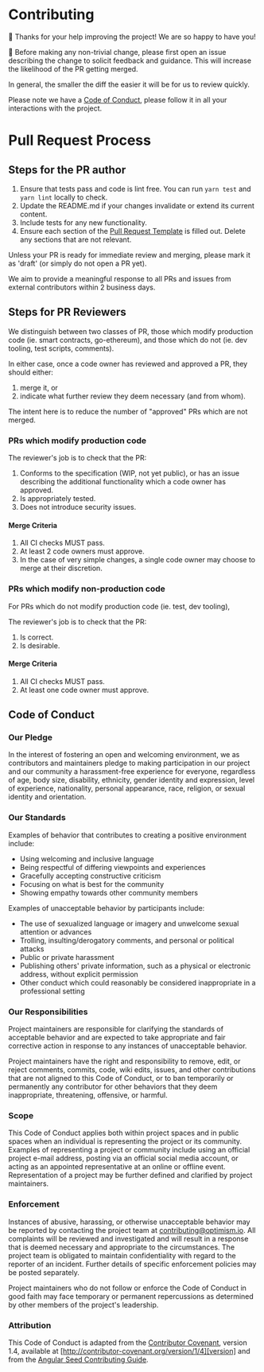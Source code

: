 # Contributing

🎈 Thanks for your help improving the project! We are so happy to have you!

🚨 Before making any non-trivial change, please first open an issue describing the change to solicit feedback and guidance. This will increase the likelihood of the PR getting merged.

In general, the smaller the diff the easier it will be for us to review quickly.

Please note we have a [Code of Conduct](#code-of-conduct), please follow it in all your interactions with the project.

# Pull Request Process

## Steps for the PR author

1. Ensure that tests pass and code is lint free. You can run `yarn test` and `yarn lint` locally to check.
1. Update the README.md if your changes invalidate or extend its current content.
1. Include tests for any new functionality.
1. Ensure each section of the [Pull Request Template](./PULL_REQUEST_TEMPLATE.md) is filled out. Delete any sections that are not relevant.

Unless your PR is ready for immediate review and merging, please mark it as 'draft' (or simply do not open a PR yet).

We aim to provide a meaningful response to all PRs and issues from external contributors within 2 business days.

## Steps for PR Reviewers

We distinguish between two classes of PR, those which modify production code (ie. smart contracts, go-ethereum), and those which do not (ie. dev tooling, test scripts, comments).

In either case, once a code owner has reviewed and approved a PR, they should either:
1. merge it, or
1. indicate what further review they deem necessary (and from whom).

The intent here is to reduce the number of "approved" PRs which are not merged.

### PRs which modify production code

The reviewer's job is to check that the PR:

1. Conforms to the specification (WIP, not yet public), or has an issue describing the additional functionality which a code owner has approved.
1. Is appropriately tested.
1. Does not introduce security issues.

#### Merge Criteria

1. All CI checks MUST pass.
1. At least 2 code owners must approve.
1. In the case of very simple changes, a single code owner may choose to merge at their discretion.

### PRs which modify non-production code

For PRs which do not modify production code (ie. test, dev tooling),

The reviewer's job is to check that the PR:

1. Is correct.
1. Is desirable.

#### Merge Criteria

1. All CI checks MUST pass.
1. At least one code owner must approve.

## Code of Conduct

### Our Pledge

In the interest of fostering an open and welcoming environment, we as
contributors and maintainers pledge to making participation in our project and
our community a harassment-free experience for everyone, regardless of age, body
size, disability, ethnicity, gender identity and expression, level of experience,
nationality, personal appearance, race, religion, or sexual identity and
orientation.

### Our Standards

Examples of behavior that contributes to creating a positive environment
include:

* Using welcoming and inclusive language
* Being respectful of differing viewpoints and experiences
* Gracefully accepting constructive criticism
* Focusing on what is best for the community
* Showing empathy towards other community members

Examples of unacceptable behavior by participants include:

* The use of sexualized language or imagery and unwelcome sexual attention or
advances
* Trolling, insulting/derogatory comments, and personal or political attacks
* Public or private harassment
* Publishing others' private information, such as a physical or electronic
  address, without explicit permission
* Other conduct which could reasonably be considered inappropriate in a
  professional setting

### Our Responsibilities

Project maintainers are responsible for clarifying the standards of acceptable
behavior and are expected to take appropriate and fair corrective action in
response to any instances of unacceptable behavior.

Project maintainers have the right and responsibility to remove, edit, or
reject comments, commits, code, wiki edits, issues, and other contributions
that are not aligned to this Code of Conduct, or to ban temporarily or
permanently any contributor for other behaviors that they deem inappropriate,
threatening, offensive, or harmful.

### Scope

This Code of Conduct applies both within project spaces and in public spaces
when an individual is representing the project or its community. Examples of
representing a project or community include using an official project e-mail
address, posting via an official social media account, or acting as an appointed
representative at an online or offline event. Representation of a project may be
further defined and clarified by project maintainers.

### Enforcement

Instances of abusive, harassing, or otherwise unacceptable behavior may be
reported by contacting the project team at contributing@optimism.io. All
complaints will be reviewed and investigated and will result in a response that
is deemed necessary and appropriate to the circumstances. The project team is
obligated to maintain confidentiality with regard to the reporter of an incident.
Further details of specific enforcement policies may be posted separately.

Project maintainers who do not follow or enforce the Code of Conduct in good
faith may face temporary or permanent repercussions as determined by other
members of the project's leadership.

### Attribution

This Code of Conduct is adapted from the [Contributor Covenant][homepage], version 1.4,
available at [http://contributor-covenant.org/version/1/4][version] and from the [Angular Seed Contributing Guide][angular-contrib].

[homepage]: http://contributor-covenant.org
[version]: http://contributor-covenant.org/version/1/4/
[angular-contrib]: https://github.com/mgechev/angular-seed/blob/master/.github/CONTRIBUTING.md
